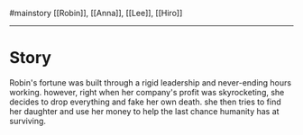 #mainstory 
[[Robin]], [[Anna]], [[Lee]], [[Hiro]]

---

# Story
Robin's fortune was built through a rigid leadership and never-ending hours working. however, right when her company's profit was skyrocketing, she decides to drop everything and fake her own death. she then tries to find her daughter and use her money to help the last chance humanity has at surviving.